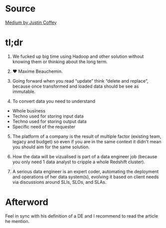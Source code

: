 # Source

[Medium by Justin Coffey](http://labs.criteo.com/2018/06/from-just-a-bunch-of-engineers-to-data-reliability-engineering/)

# tl;dr

1. We fucked up big time using Hadoop and other solution without knowing them or thinking about the long term.


2. :heart: Maxime Beauchemin.


3. Going forward when you read “update” think “delete and replace”, because once transformed and loaded data should be see as immutable.

4. To convert data you need to understand

- Whole business
- Techno used for storing input data
- Techno used for storing output data 
- Specific need of the requester

5. The platform of a company is the result of multiple factor (existing team, legacy and budget) so even if you are in the same context it didn't mean you should aim for the same solution.

6. How the data will be vizualised is part of a data engineer job (because you only need 1 data analyst to cripple a whole Redshift cluster).

7. A serious data engineer is an expert coder, automating the deployment and operations of her data system(s), evolving it based on client needs via discussions around SLIs, SLOs, and SLAs.

# Afterword

Feel in sync with his definition of a DE and I recommend to read the article he mention.

